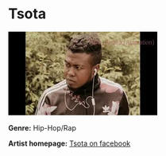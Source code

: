 # Tsota

![Tsota](tsota.jpg)

**Genre:** Hip-Hop/Rap

**Artist homepage:**
[Tsota on facebook](https://web.facebook.com/tsotapenambava/?_rdc=1&_rdr)

